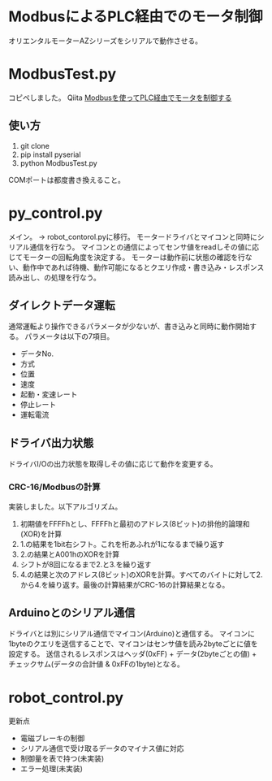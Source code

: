 # ModbusによるPLC経由でのモータ制御
オリエンタルモーターAZシリーズをシリアルで動作させる。


# ModbusTest.py
コピペしました。
Qiita [Modbusを使ってPLC経由でモータを制御する](https://qiita.com/ToyoshiMorioka/items/8f92121f6bf6b9b6d9a0)

## 使い方
1. git clone
2. pip install pyserial
3. python ModbusTest.py

COMポートは都度書き換えること。

# py_control.py
メイン。 → robot_contorol.pyに移行。
モータードライバとマイコンと同時にシリアル通信を行なう。
マイコンとの通信によってセンサ値をreadしその値に応じてモーターの回転角度を決定する。
モーターは動作前に状態の確認を行ない、動作中であれば待機、動作可能になるとクエリ作成・書き込み・レスポンス読み出し、の処理を行なう。

## ダイレクトデータ運転
通常運転より操作できるパラメータが少ないが、書き込みと同時に動作開始する。
パラメータは以下の7項目。
- データNo.
- 方式
- 位置
- 速度
- 起動・変速レート
- 停止レート
- 運転電流

## ドライバ出力状態
ドライバI/Oの出力状態を取得しその値に応じて動作を変更する。

### CRC-16/Modbusの計算
実装しました。以下アルゴリズム。

1. 初期値をFFFFhとし、FFFFhと最初のアドレス(8ビット)の排他的論理和(XOR)を計算
2. 1.の結果を1bit右シフト。これを桁あふれが1になるまで繰り返す
3. 2.の結果とA001hのXORを計算
4. シフトが8回になるまで2.と3.を繰り返す
5. 4.の結果と次のアドレス(8ビット)のXORを計算。すべてのバイトに対して2.から4.を繰り返す。最後の計算結果がCRC-16の計算結果となる。

## Arduinoとのシリアル通信
ドライバとは別にシリアル通信でマイコン(Arduino)と通信する。
マイコンに1byteのクエリを送信することで、マイコンはセンサ値を読み2byteごとに値を設定する。
送信されるレスポンスはヘッダ(0xFF) + データ(2byteごとの値) + チェックサム(データの合計値 & 0xFFの1byte)となる。

# robot_control.py
更新点
- 電磁ブレーキの制御
- シリアル通信で受け取るデータのマイナス値に対応
- 制御量を表で持つ(未実装)
- エラー処理(未実装)
